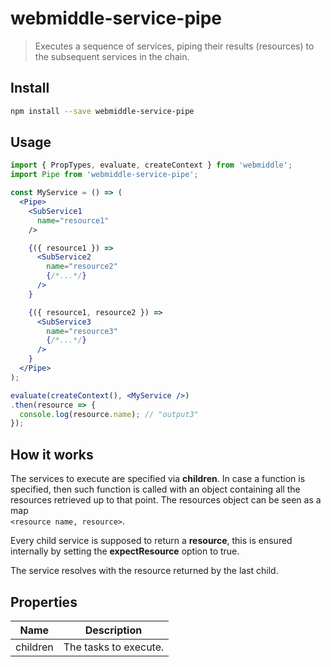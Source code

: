 # webmiddle-service-pipe 

> Executes a sequence of services, piping their results (resources) to the subsequent services in the chain.

## Install

```bash
npm install --save webmiddle-service-pipe
```

## Usage


```jsx
import { PropTypes, evaluate, createContext } from 'webmiddle';
import Pipe from 'webmiddle-service-pipe';

const MyService = () => (
  <Pipe>
    <SubService1
      name="resource1"
    />

    {({ resource1 }) =>
      <SubService2
        name="resource2"
        {/*...*/}
      />
    }

    {({ resource1, resource2 }) =>
      <SubService3
        name="resource3"
        {/*...*/}
      />
    }
  </Pipe>
);

evaluate(createContext(), <MyService />)
.then(resource => {
  console.log(resource.name); // "output3"
});
```

## How it works

The services to execute are specified via **children**. In case a
function is specified, then such function is called with an object
containing all the resources retrieved up to that point. The resources
object can be seen as a map  
`<resource name, resource>`.

Every child service is supposed to return a **resource**, this is
ensured internally by setting the **expectResource** option to true.

The service resolves with the resource returned by the last child.

## Properties

Name                   | Description
-----------------------|------------------------------------------------------
children               | The tasks to execute.
